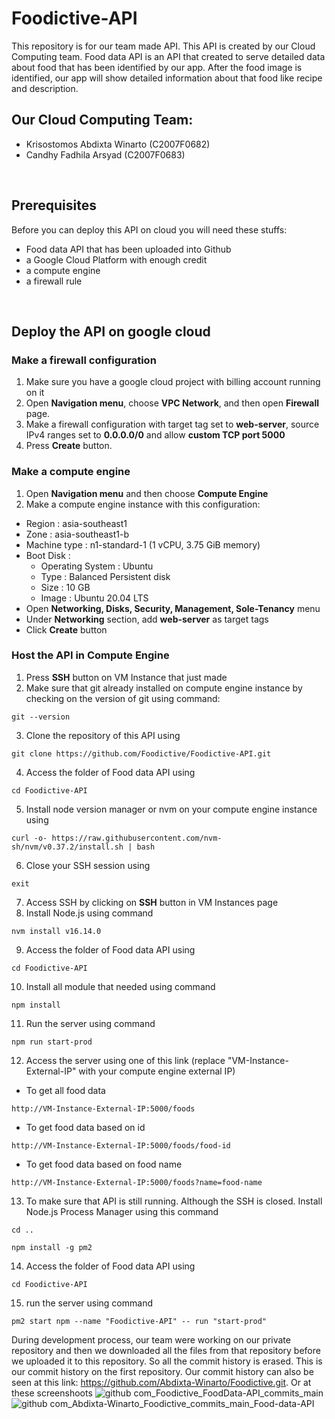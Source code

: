 # Foodictive-API
This repository is for our team made API. This API is created by our Cloud Computing team. Food data API is an API that created to serve detailed data about food that has been identified by our app. After the food image is identified, our app will show detailed information about that food like recipe and description.
<br />

## Our Cloud Computing Team:
- Krisostomos Abdixta Winarto (C2007F0682)
- Candhy Fadhila Arsyad (C2007F0683)
<br />

## Prerequisites
Before you can deploy this API on cloud you will need these stuffs:
- Food data API that has been uploaded into Github
- a Google Cloud Platform with enough credit
- a compute engine
- a firewall rule
<br />

## Deploy the API on google cloud
### Make a firewall configuration
1. Make sure you have a google cloud project with billing account running on it
2. Open **Navigation menu**, choose **VPC Network**, and then open **Firewall** page.
3. Make a firewall configuration with target tag set to **web-server**, source IPv4 ranges set to **0.0.0.0/0** and allow **custom TCP port 5000**
4. Press **Create** button.

### Make a compute engine
1. Open **Navigation menu** and then choose **Compute Engine**
2. Make a compute engine instance with this configuration:
- Region : asia-southeast1
- Zone : asia-southeast1-b
- Machine type : n1-standard-1 (1 vCPU, 3.75 GiB memory)
- Boot Disk : 
  * Operating System : Ubuntu
  * Type : Balanced Persistent disk
  * Size : 10 GB
  * Image : Ubuntu 20.04 LTS
- Open **Networking, Disks, Security, Management, Sole-Tenancy** menu
- Under **Networking** section, add **web-server** as target tags
- Click **Create** button

### Host the API in Compute Engine
1. Press **SSH** button on VM Instance that just made
2. Make sure that git already installed on compute engine instance by checking on the version of git using command:
```
git --version
```
3. Clone the repository of this API using
```
git clone https://github.com/Foodictive/Foodictive-API.git
```
4. Access the folder of Food data API using
```
cd Foodictive-API
``` 
5. Install node version manager or nvm on your compute engine instance using
```
curl -o- https://raw.githubusercontent.com/nvm-sh/nvm/v0.37.2/install.sh | bash
```
6. Close your SSH session using
```
exit
```
7. Access SSH by clicking on **SSH** button in VM Instances page
8. Install Node.js using command
```
nvm install v16.14.0
```
9. Access the folder of Food data API using
```
cd Foodictive-API
```
10. Install all module that needed using command
```
npm install
```
11. Run the server using command
```
npm run start-prod
```
12. Access the server using one of this link (replace "VM-Instance-External-IP" with your compute engine external IP)
- To get all food data
```
http://VM-Instance-External-IP:5000/foods
```
- To get food data based on id
```
http://VM-Instance-External-IP:5000/foods/food-id
```
- To get food data based on food name
```
http://VM-Instance-External-IP:5000/foods?name=food-name
```
13. To make sure that API is still running. Although the SSH is closed. Install Node.js Process Manager using this command
```
cd ..
```
```
npm install -g pm2
```
14. Access the folder of Food data API using
```
cd Foodictive-API
``` 
15. run the server using command
```
pm2 start npm --name "Foodictive-API" -- run "start-prod"
```

During development process, our team were working on our private repository and then we downloaded all the files from that repository before we uploaded it to this repository. So all the commit history is erased. This is our commit history on the first repository. Our commit history can also be seen at this link: https://github.com/Abdixta-Winarto/Foodictive.git. Or at these screenshoots
![github com_Foodictive_FoodData-API_commits_main](https://user-images.githubusercontent.com/105838486/171876987-6c71c491-ef98-4a5c-8775-49782eb15219.png)
![github com_Abdixta-Winarto_Foodictive_commits_main_Food-data-API](https://user-images.githubusercontent.com/105838486/170880902-5d03558d-f878-482b-b555-3739e06782a2.png)


